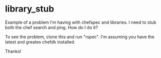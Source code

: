 # library_stub

Example of a problem I'm having with chefspec and libraries. I need to stub both the chef search and ping. How do I do it?

To see the problem, clone this and run "rspec". I'm assuming you have the latest and greates chefdk installed.

Thanks!